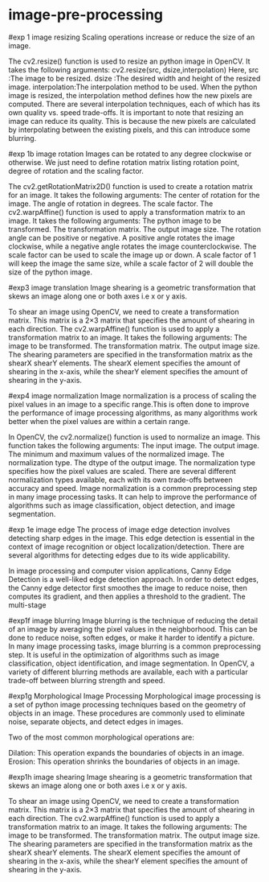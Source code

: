 # image-pre-processing

#exp 1 image resizing
Scaling operations increase or reduce the size of an image. 

The cv2.resize() function is used to resize an python image in OpenCV. It takes the following arguments:
cv2.resize(src, dsize,interpolation)
Here,
src          :The image to be resized.
dsize        :The desired width and height of the resized image.
interpolation:The interpolation method to be used.
When the python image is resized, the interpolation method defines how the new pixels are computed. There are several interpolation techniques, each of which has its own quality vs. speed trade-offs.
It is important to note that resizing an image can reduce its quality. This is because the new pixels are calculated by interpolating between the existing pixels, and this can introduce some blurring.

#exp 1b image rotation
Images can be rotated to any degree clockwise or otherwise. We just need to define rotation matrix listing rotation point, degree of rotation and the scaling factor. 

The cv2.getRotationMatrix2D() function is used to create a rotation matrix for an image. It takes the following arguments:
The center of rotation for the image.
The angle of rotation in degrees.
The scale factor.
The cv2.warpAffine() function is used to apply a transformation matrix to an image. It takes the following arguments:
The python image to be transformed.
The transformation matrix.
The output image size.
The rotation angle can be positive or negative. A positive angle rotates the image clockwise, while a negative angle rotates the image counterclockwise.
The scale factor can be used to scale the image up or down. A scale factor of 1 will keep the image the same size, while a scale factor of 2 will double the size of the python image.

#exp3 image translation
Image shearing is a geometric transformation that skews an image along one or both axes i.e x or y axis.

To shear an image using OpenCV, we need to create a transformation matrix. This matrix is a 2×3 matrix that specifies the amount of shearing in each direction.
The cv2.warpAffine() function is used to apply a transformation matrix to an image. It takes the following arguments:
The image to be transformed.
The transformation matrix.
The output image size.
The shearing parameters are specified in the transformation matrix as the shearX shearY elements. The shearX element specifies the amount of shearing in the x-axis, while the shearY element specifies the amount of shearing in the y-axis.

#exp4 image normalization
Image normalization is a process of scaling the pixel values in an image to a specific range.This is often done to improve the performance of image processing algorithms, as many algorithms work better when the pixel values are within a certain range.

In OpenCV, the cv2.normalize() function is used to normalize an image. This function takes the following arguments:
The input image.
The output image.
The minimum and maximum values of the normalized image.
The normalization type.
The dtype of the output image.
The normalization type specifies how the pixel values are scaled. There are several different normalization types available, each with its own trade-offs between accuracy and speed.
Image normalization is a common preprocessing step in many image processing tasks. It can help to improve the performance of algorithms such as image classification, object detection, and image segmentation.

#exp 1e image edge
The process of image edge detection involves detecting sharp edges in the image. This edge detection is essential in the context of image recognition or object localization/detection. There are several algorithms for detecting edges due to its wide applicability.

In image processing and computer vision applications, Canny Edge Detection is a well-liked edge detection approach. In order to detect edges, the Canny edge detector first smoothes the image to reduce noise, then computes its gradient, and then applies a threshold to the gradient. The multi-stage 

#exp1f image blurring
Image blurring is the technique of reducing the detail of an image by averaging the pixel values in the neighborhood. This can be done to reduce noise, soften edges, or make it harder to identify a picture. In many image processing tasks, image blurring is a common preprocessing step. It is useful in the optimization of algorithms such as image classification, object identification, and image segmentation. In OpenCV, a variety of different blurring methods are available, each with a particular trade-off between blurring strength and speed.


#exp1g Morphological Image Processing
Morphological image processing is a set of python image processing techniques based on the geometry of objects in an image. These procedures are commonly used to eliminate noise, separate objects, and detect edges in images.

Two of the most common morphological operations are:

Dilation: This operation expands the boundaries of objects in an image.
Erosion: This operation shrinks the boundaries of objects in an image.

#exp1h image shearing
Image shearing is a geometric transformation that skews an image along one or both axes i.e x or y axis.

To shear an image using OpenCV, we need to create a transformation matrix. This matrix is a 2×3 matrix that specifies the amount of shearing in each direction.
The cv2.warpAffine() function is used to apply a transformation matrix to an image. It takes the following arguments:
The image to be transformed.
The transformation matrix.
The output image size.
The shearing parameters are specified in the transformation matrix as the shearX shearY elements. The shearX element specifies the amount of shearing in the x-axis, while the shearY element specifies the amount of shearing in the y-axis.
